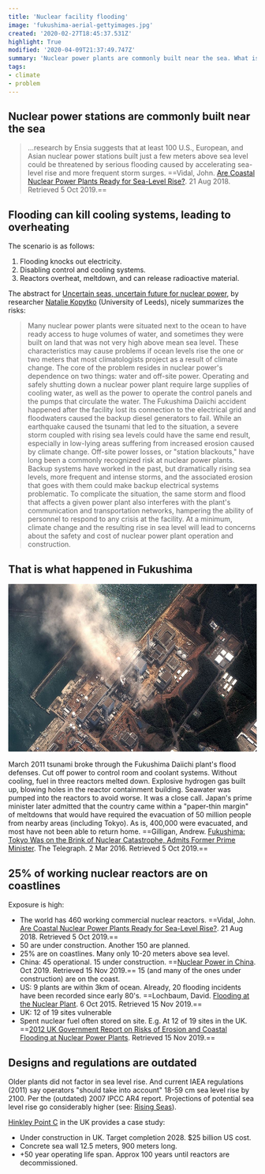 ```yaml
---
title: 'Nuclear facility flooding'
image: 'fukushima-aerial-gettyimages.jpg'
created: '2020-02-27T18:45:37.531Z'
highlight: True
modified: '2020-04-09T21:37:49.747Z'
summary: 'Nuclear power plants are commonly built near the sea. What is their risk exposure to sea level rise and increasing storm severity?'
tags:
- climate
- problem
---
```



## Nuclear power stations are commonly built near the sea

> ...research by Ensia suggests that at least 100 U.S., European, and Asian nuclear power stations built just a few meters above sea level could be threatened by serious flooding caused by accelerating sea-level rise and more frequent storm surges. ==<span class='citation' title='Citation'><span class='cite-author' title='Authors'>Vidal, John.</span> <span class='cite-title' title='Title'><a href='https://www.hakaimagazine.com/features/are-coastal-nuclear-power-plants-ready-for-sea-level-rise/'>Are Coastal Nuclear Power Plants Ready for Sea-Level Rise?</a>.</span> <span class='cite-issued' title='Issued'>21 Aug 2018.</span> <span class='cite-accessed' title='Accessed'>Retrieved 5 Oct 2019.</span></span>==

## Flooding can kill cooling systems, leading to overheating

The scenario is as follows:

1.  Flooding knocks out electricity.
2.  Disabling control and cooling systems.
3.  Reactors overheat, meltdown, and can release radioactive material.

The abstract for [Uncertain seas, uncertain future for nuclear power](https://www.tandfonline.com/doi/abs/10.1177/0096340215571905?journalCode=rbul20#abstract), by researcher [Natalie Kopytko](https://environment.leeds.ac.uk/see/staff/8889/dr-natalie-kopytko) (University of Leeds), nicely summarizes the risks:

> Many nuclear power plants were situated next to the ocean to have ready access to huge volumes of water, and sometimes they were built on land that was not very high above mean sea level. These characteristics may cause problems if ocean levels rise the one or two meters that most climatologists project as a result of climate change. The core of the problem resides in nuclear power's dependence on two things: water and off-site power. Operating and safely shutting down a nuclear power plant require large supplies of cooling water, as well as the power to operate the control panels and the pumps that circulate the water. The Fukushima Daiichi accident happened after the facility lost its connection to the electrical grid and floodwaters caused the backup diesel generators to fail. While an earthquake caused the tsunami that led to the situation, a severe storm coupled with rising sea levels could have the same end result, especially in low-lying areas suffering from increased erosion caused by climate change. Off-site power losses, or "station blackouts," have long been a commonly recognized risk at nuclear power plants. Backup systems have worked in the past, but dramatically rising sea levels, more frequent and intense storms, and the associated erosion that goes with them could make backup electrical systems problematic. To complicate the situation, the same storm and flood that affects a given power plant also interferes with the plant's communication and transportation networks, hampering the ability of personnel to respond to any crisis at the facility. At a minimum, climate change and the resulting rise in sea level will lead to concerns about the safety and cost of nuclear power plant operation and construction.

## That is what happened in Fukushima

![Aerial view of damage to the Fukushima nuclear power plant. Credit: Getty Images](../img/posts/fukushima-aerial-gettyimages.jpg "Photo")

March 2011 tsunami broke through the Fukushima Daiichi plant's flood defenses. Cut off power to control room and coolant systems. Without cooling, fuel in three reactors melted down. Explosive hydrogen gas built up, blowing holes in the reactor containment building. Seawater was pumped into the reactors to avoid worse. It was a close call. Japan's prime minister later admitted that the country came within a "paper-thin margin" of meltdowns that would have required the evacuation of 50 million people from nearby areas (including Tokyo). As is, 400,000 were evacuated, and most have not been able to return home. ==<span class='citation' title='Citation'><span class='cite-author' title='Authors'>Gilligan, Andrew.</span> <span class='cite-title' title='Title'><a href='https://www.telegraph.co.uk/news/worldnews/asia/japan/12184114/Fukushima-Tokyo-was-on-the-brink-of-nuclear-catastrophe-admits-former-prime-minister.html'>Fukushima: Tokyo Was on the Brink of Nuclear Catastrophe, Admits Former Prime Minister</a>.</span> <span class='cite-container' title='Newspaper'>The Telegraph.</span> <span class='cite-issued' title='Issued'>2 Mar 2016.</span> <span class='cite-accessed' title='Accessed'>Retrieved 5 Oct 2019.</span></span>==

## 25% of working nuclear reactors are on coastlines

Exposure is high:

-   The world has 460 working commercial nuclear reactors. ==<span class='citation' title='Citation'><span class='cite-author' title='Authors'>Vidal, John.</span> <span class='cite-title' title='Title'><a href='https://www.hakaimagazine.com/features/are-coastal-nuclear-power-plants-ready-for-sea-level-rise/'>Are Coastal Nuclear Power Plants Ready for Sea-Level Rise?</a>.</span> <span class='cite-issued' title='Issued'>21 Aug 2018.</span> <span class='cite-accessed' title='Accessed'>Retrieved 5 Oct 2019.</span></span>==
-   50 are under construction. Another 150 are planned.
-   25% are on coastlines. Many only 10-20 meters above sea level.
-   China: 45 operational. 15 under construction. ==<span class='citation' title='Citation'><span class='cite-title' title='Title'><a href='https://www.world-nuclear.org/information-library/country-profiles/countries-a-f/china-nuclear-power.aspx'>Nuclear Power in China</a>.</span> <span class='cite-issued' title='Issued'>Oct 2019.</span> <span class='cite-accessed' title='Accessed'>Retrieved 15 Nov 2019.</span></span>== 15 (and many of the ones under construction) are on the coast.
-   US: 9 plants are within 3km of ocean. Already, 20 flooding incidents have been recorded since early 80's. ==<span class='citation' title='Citation'><span class='cite-author' title='Authors'>Lochbaum, David.</span> <span class='cite-title' title='Title'><a href='https://allthingsnuclear.org/dlochbaum/flooding-at-the-nuclear-plant'>Flooding at the Nuclear Plant</a>.</span> <span class='cite-issued' title='Issued'>6 Oct 2015.</span> <span class='cite-accessed' title='Accessed'>Retrieved 15 Nov 2019.</span></span>==
-   UK: 12 of 19 sites vulnerable
-   Spent nuclear fuel often stored on site. E.g. At 12 of 19 sites in the UK. ==<span class='citation' title='Citation'><span class='cite-title' title='Title'><a href='https://www.scribd.com/document/84289220/Nuclear-sites'>2012 UK Government Report on Risks of Erosion and Coastal Flooding at Nuclear Power Plants</a>.</span> <span class='cite-accessed' title='Accessed'>Retrieved 15 Nov 2019.</span></span>==

## Designs and regulations are outdated

Older plants did not factor in sea level rise. And current IAEA regulations (2011) say operators "should take into account" 18-59 cm sea level rise by 2100. Per the (outdated) 2007 IPCC AR4 report. Projections of potential sea level rise go considerably higher (see: [Rising Seas](/posts/rising-seas/)).

[Hinkley Point C](https://en.wikipedia.org/wiki/Hinkley_Point_C_nuclear_power_station) in the UK provides a case study:

-   Under construction in UK. Target completion 2028. \$25 billion US cost.
-   Concrete sea wall 12.5 meters, 900 meters long.
-   +50 year operating life span. Approx 100 years until reactors are decommissioned.
